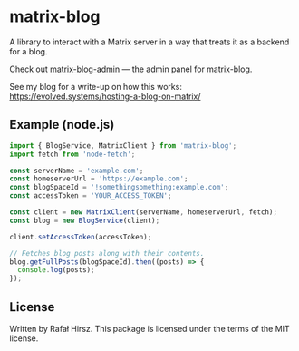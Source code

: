 # matrix-blog

A library to interact with a Matrix server in a way that treats it as a backend for a blog.

Check out [matrix-blog-admin](https://github.com/evoL/matrix-blog-admin) — the admin panel for matrix-blog.

See my blog for a write-up on how this works: https://evolved.systems/hosting-a-blog-on-matrix/

## Example (node.js)

```js
import { BlogService, MatrixClient } from 'matrix-blog';
import fetch from 'node-fetch';

const serverName = 'example.com';
const homeserverUrl = 'https://example.com';
const blogSpaceId = '!somethingsomething:example.com';
const accessToken = 'YOUR_ACCESS_TOKEN';

const client = new MatrixClient(serverName, homeserverUrl, fetch);
const blog = new BlogService(client);

client.setAccessToken(accessToken);

// Fetches blog posts along with their contents.
blog.getFullPosts(blogSpaceId).then((posts) => {
  console.log(posts);
});
```

## License

Written by Rafał Hirsz. This package is licensed under the terms of the MIT license.
